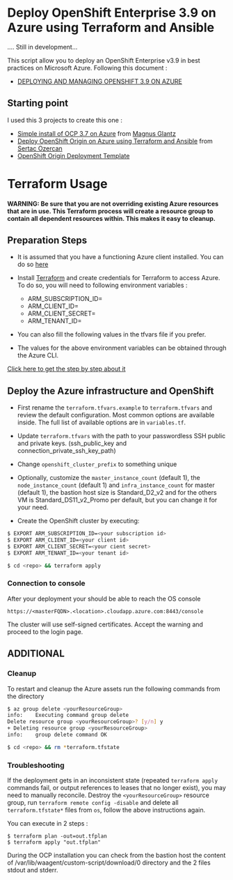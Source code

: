 
Deploy OpenShift Enterprise 3.9 on Azure using Terraform and Ansible
==================
.... Still in development...


This script allow you to deploy an OpenShift Enterprise v3.9 in best practices on Microsoft Azure.
Following this document :
- [DEPLOYING AND MANAGING OPENSHIFT 3.9 ON AZURE ](https://access.redhat.com/documentation/en-us/reference_architectures/2018/html-single/deploying_and_managing_openshift_3.9_on_azure/#red_hat_openshift_container_platform_components)

Starting point 
---------------
I used this 3 projects to create this one :
 - [Simple install of OCP 3.7 on Azure](https://github.com/mglantz/ocp37-azure-simple) from [Magnus Glantz](https://github.com/mglantz) 
 - [Deploy OpenShift Origin on Azure using Terraform and Ansible](https://github.com/sozercan/OpenShift-Azure-Terraform) from [Sertac Ozercan](https://github.com/sozercan)
 - [OpenShift Origin Deployment Template]( https://github.com/terraform-providers/terraform-provider-azurerm/blob/master/examples/openshift-origin)

Terraform Usage
==================

#### WARNING: Be sure that you are not overriding existing Azure resources that are in use. This Terraform process will create a resource group to contain all dependent resources within. This makes it easy to cleanup.

Preparation Steps
-----------------
* It is assumed that you have a functioning Azure client installed. You can do so [here](https://github.com/Azure/azure-cli)

* Install [Terraform](https://www.terraform.io/downloads.html) and create credentials for Terraform to access Azure. To do so, you will need to following environment variables :

  * ARM_SUBSCRIPTION_ID=<subscription id>
  * ARM_CLIENT_ID=<client id>
  * ARM_CLIENT_SECRET=<cient secret>
  * ARM_TENANT_ID=<tenant id>

* You can also fill the following values in the tfvars file if you prefer.

* The values for the above environment variables can be obtained through the Azure CLI.

[Click here to get the step by step about it](https://github.com/sozercan/OpenShift-Azure-Terraform/blob/master/docs/CreateAzureSpn.md)

Deploy the Azure infrastructure and OpenShift
---------------------------------------------

* First rename the `terraform.tfvars.example` to `terraform.tfvars` and review the default configuration. Most common options are available inside. The full list of available options are in `variables.tf`. 

* Update `terraform.tfvars` with the path to your passwordless SSH public and private keys. (ssh_public_key and connection_private_ssh_key_path)

* Change `openshift_cluster_prefix` to something unique

* Optionally, customize the `master_instance_count` (default 1), the `node_instance_count` (default 1) and `infra_instance_count` for master (default 1), the bastion host size is Standard_D2_v2 and for the others VM is Standard_DS11_v2_Promo per default, but you can change it for your need.

* Create the OpenShift cluster by executing:
```bash
$ EXPORT ARM_SUBSCRIPTION_ID=<your subscription id>
$ EXPORT ARM_CLIENT_ID=<your client id>
$ EXPORT ARM_CLIENT_SECRET=<your cient secret>
$ EXPORT ARM_TENANT_ID=<your tenant id>

$ cd <repo> && terraform apply
```
### Connection to console

After your deployment your should be able to reach the OS console

```https://<masterFQDN>.<location>.cloudapp.azure.com:8443/console```

The cluster will use self-signed certificates. Accept the warning and proceed to the login page.


 ADDITIONAL
-------------
### Cleanup

To restart and cleanup the Azure assets run the following commands from the <repo> directory

```bash
$ az group delete <yourResourceGroup>
info:    Executing command group delete
Delete resource group <yourResourceGroup>? [y/n] y
+ Deleting resource group <yourResourceGroup>
info:    group delete command OK

$ cd <repo> && rm *terraform.tfstate

```

### Troubleshooting

If the deployment gets in an inconsistent state (repeated `terraform apply` commands fail, or output references to leases that no longer exist), you may need to manually reconcile. Destroy the `<yourResourceGroup>` resource group, run `terraform remote config -disable` and delete all `terraform.tfstate*` files from `os`, follow the above instructions again.

You can execute in 2 steps : 
``` 
$ terraform plan -out=out.tfplan
$ terraform apply "out.tfplan" 
```

During the OCP installation you can check from the bastion host the content of /var/lib/waagent/custom-script/download/0 directory and the 2 files stdout and stderr.

